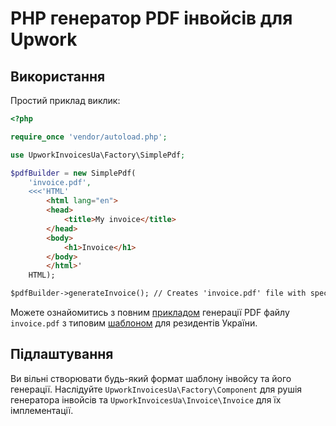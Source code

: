 # PHP генератор PDF інвойсів для Upwork 

## Використання
Простий приклад виклик:
```php
<?php

require_once 'vendor/autoload.php';

use UpworkInvoicesUa\Factory\SimplePdf;

$pdfBuilder = new SimplePdf(
    'invoice.pdf',
    <<<'HTML'
        <html lang="en">
        <head>
            <title>My invoice</title>
        </head>
        <body>
            <h1>Invoice</h1>
        </body>
        </html>'
    HTML);

$pdfBuilder->generateInvoice(); // Creates 'invoice.pdf' file with specified HTML
```

Можете ознайомитись з повним [прикладом](./templates/pdf-example.php) генерації PDF файлу `invoice.pdf` з типовим [шаблоном](./templates/html/invoice.html) для резидентів України.

## Підлаштування
Ви вільні створювати будь-який формат шаблону інвойсу та його генерації. Наслідуйте `UpworkInvoicesUa\Factory\Component` для рушія генератора інвойсів та `UpworkInvoicesUa\Invoice\Invoice` для їх імплементації. 
